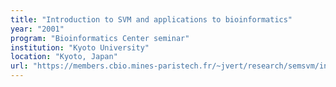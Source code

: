 ```yaml
---
title: "Introduction to SVM and applications to bioinformatics"
year: "2001"
program: "Bioinformatics Center seminar"
institution: "Kyoto University"
location: "Kyoto, Japan"
url: "https://members.cbio.mines-paristech.fr/~jvert/research/semsvm/index.html"
---
```

